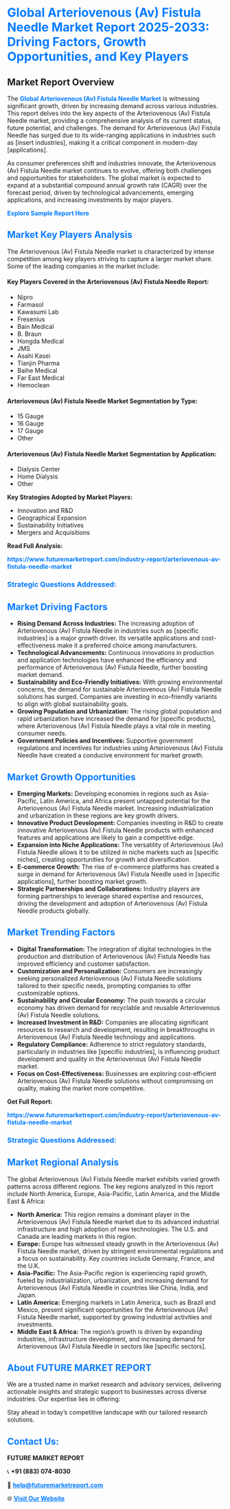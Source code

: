 <h1 style="color: #007BFF;">Global Arteriovenous (Av) Fistula Needle Market Report 2025-2033: Driving Factors, Growth Opportunities, and Key Players</h1>

<section id="overview">
<h2>Market Report Overview</h2>
<p>The <a href="https://www.futuremarketreport.com/industry-report/arteriovenous-av-fistula-needle-market" style="color: #007BFF; text-decoration: none;"><strong>Global Arteriovenous (Av) Fistula Needle Market</strong></a> is witnessing significant growth, driven by increasing demand across various industries. This report delves into the key aspects of the Arteriovenous (Av) Fistula Needle market, providing a comprehensive analysis of its current status, future potential, and challenges. The demand for Arteriovenous (Av) Fistula Needle has surged due to its wide-ranging applications in industries such as [insert industries], making it a critical component in modern-day [applications].</p>
<p>As consumer preferences shift and industries innovate, the Arteriovenous (Av) Fistula Needle market continues to evolve, offering both challenges and opportunities for stakeholders. The global market is expected to expand at a substantial compound annual growth rate (CAGR) over the forecast period, driven by technological advancements, emerging applications, and increasing investments by major players.</p>
</section>

<section id="overview">
<p><a href="https://www.futuremarketreport.com/request-sample/reportId=78083" style="color: #007BFF; text-decoration: none;"><strong>Explore Sample Report Here</strong></a></p>
</section>

<section id="key-players">
<h2 style="color: #007BFF;">Market Key Players Analysis</h2>
<p>The Arteriovenous (Av) Fistula Needle market is characterized by intense competition among key players striving to capture a larger market share. Some of the leading companies in the market include:</p>
<h4>Key Players Covered in the Arteriovenous (Av) Fistula Needle Report:</h4>
<ul><li>Nipro</li><li>Farmasol</li><li>Kawasumi Lab</li><li>Fresenius</li><li>Bain Medical</li><li>B. Braun</li><li>Hongda Medical</li><li>JMS</li><li>Asahi Kasei</li><li>Tianjin Pharma</li><li>Baihe Medical</li><li>Far East Medical</li><li>Hemoclean</li></ul>
<h4>Arteriovenous (Av) Fistula Needle Market Segmentation by Type:</h4>
<ul><li>15 Gauge</li><li>16 Gauge</li><li>17 Gauge</li><li>Other</li></ul>

<h4>Arteriovenous (Av) Fistula Needle Market Segmentation by Application:</h4>
<ul><li>Dialysis Center</li><li>Home Dialysis</li><li>Other</li></ul>
<p><strong>Key Strategies Adopted by Market Players:</strong></p>
<ul>
<li>Innovation and R&D</li>
<li>Geographical Expansion</li>
<li>Sustainability Initiatives</li>
<li>Mergers and Acquisitions</li>
</ul>
</section>

<section>
<p><strong>Read Full Analysis: </strong></p><a href="https://www.futuremarketreport.com/industry-report/arteriovenous-av-fistula-needle-market" style="color: #007BFF; text-decoration: none;"><strong>https://www.futuremarketreport.com/industry-report/arteriovenous-av-fistula-needle-market</strong></a>
<h3 style="color: #007BFF;">Strategic Questions Addressed:</h3>
</section>

<section id="driving-factors">
<h2 style="color: #007BFF;">Market Driving Factors</h2>
<ul>
<li><strong>Rising Demand Across Industries:</strong> The increasing adoption of Arteriovenous (Av) Fistula Needle in industries such as [specific industries] is a major growth driver. Its versatile applications and cost-effectiveness make it a preferred choice among manufacturers.</li>
<li><strong>Technological Advancements:</strong> Continuous innovations in production and application technologies have enhanced the efficiency and performance of Arteriovenous (Av) Fistula Needle, further boosting market demand.</li>
<li><strong>Sustainability and Eco-Friendly Initiatives:</strong> With growing environmental concerns, the demand for sustainable Arteriovenous (Av) Fistula Needle solutions has surged. Companies are investing in eco-friendly variants to align with global sustainability goals.</li>
<li><strong>Growing Population and Urbanization:</strong> The rising global population and rapid urbanization have increased the demand for [specific products], where Arteriovenous (Av) Fistula Needle plays a vital role in meeting consumer needs.</li>
<li><strong>Government Policies and Incentives:</strong> Supportive government regulations and incentives for industries using Arteriovenous (Av) Fistula Needle have created a conducive environment for market growth.</li>
</ul>
</section>

<section id="growth-opportunities">
<h2 style="color: #007BFF;">Market Growth Opportunities</h2>
<ul>
<li><strong>Emerging Markets:</strong> Developing economies in regions such as Asia-Pacific, Latin America, and Africa present untapped potential for the Arteriovenous (Av) Fistula Needle market. Increasing industrialization and urbanization in these regions are key growth drivers.</li>
<li><strong>Innovative Product Development:</strong> Companies investing in R&D to create innovative Arteriovenous (Av) Fistula Needle products with enhanced features and applications are likely to gain a competitive edge.</li>
<li><strong>Expansion into Niche Applications:</strong> The versatility of Arteriovenous (Av) Fistula Needle allows it to be utilized in niche markets such as [specific niches], creating opportunities for growth and diversification.</li>
<li><strong>E-commerce Growth:</strong> The rise of e-commerce platforms has created a surge in demand for Arteriovenous (Av) Fistula Needle used in [specific applications], further boosting market growth.</li>
<li><strong>Strategic Partnerships and Collaborations:</strong> Industry players are forming partnerships to leverage shared expertise and resources, driving the development and adoption of Arteriovenous (Av) Fistula Needle products globally.</li>
</ul>
</section>

<section id="trending-factors">
<h2 style="color: #007BFF;">Market Trending Factors</h2>
<ul>
<li><strong>Digital Transformation:</strong> The integration of digital technologies in the production and distribution of Arteriovenous (Av) Fistula Needle has improved efficiency and customer satisfaction.</li>
<li><strong>Customization and Personalization:</strong> Consumers are increasingly seeking personalized Arteriovenous (Av) Fistula Needle solutions tailored to their specific needs, prompting companies to offer customizable options.</li>
<li><strong>Sustainability and Circular Economy:</strong> The push towards a circular economy has driven demand for recyclable and reusable Arteriovenous (Av) Fistula Needle solutions.</li>
<li><strong>Increased Investment in R&D:</strong> Companies are allocating significant resources to research and development, resulting in breakthroughs in Arteriovenous (Av) Fistula Needle technology and applications.</li>
<li><strong>Regulatory Compliance:</strong> Adherence to strict regulatory standards, particularly in industries like [specific industries], is influencing product development and quality in the Arteriovenous (Av) Fistula Needle market.</li>
<li><strong>Focus on Cost-Effectiveness:</strong> Businesses are exploring cost-efficient Arteriovenous (Av) Fistula Needle solutions without compromising on quality, making the market more competitive.</li>
</ul>
</section>

<section>
<p><strong>Get Full Report: </strong></p><a href="https://www.futuremarketreport.com/industry-report/arteriovenous-av-fistula-needle-market" style="color: #007BFF; text-decoration: none;"><strong>https://www.futuremarketreport.com/industry-report/arteriovenous-av-fistula-needle-market</strong></a>
<h3 style="color: #007BFF;">Strategic Questions Addressed:</h3>
</section>


<section id="regional-analysis">
<h2 style="color: #007BFF;">Market Regional Analysis</h2>
<p>The global Arteriovenous (Av) Fistula Needle market exhibits varied growth patterns across different regions. The key regions analyzed in this report include North America, Europe, Asia-Pacific, Latin America, and the Middle East & Africa:</p>
<ul>
<li><strong>North America:</strong> This region remains a dominant player in the Arteriovenous (Av) Fistula Needle market due to its advanced industrial infrastructure and high adoption of new technologies. The U.S. and Canada are leading markets in this region.</li>
<li><strong>Europe:</strong> Europe has witnessed steady growth in the Arteriovenous (Av) Fistula Needle market, driven by stringent environmental regulations and a focus on sustainability. Key countries include Germany, France, and the U.K.</li>
<li><strong>Asia-Pacific:</strong> The Asia-Pacific region is experiencing rapid growth, fueled by industrialization, urbanization, and increasing demand for Arteriovenous (Av) Fistula Needle in countries like China, India, and Japan.</li>
<li><strong>Latin America:</strong> Emerging markets in Latin America, such as Brazil and Mexico, present significant opportunities for the Arteriovenous (Av) Fistula Needle market, supported by growing industrial activities and investments.</li>
<li><strong>Middle East & Africa:</strong> The region’s growth is driven by expanding industries, infrastructure development, and increasing demand for Arteriovenous (Av) Fistula Needle in sectors like [specific sectors].</li>
</ul>
</section>

<footer>
<h2 style="color: #007BFF;">About FUTURE MARKET REPORT</h2>
<p>We are a trusted name in market research and advisory services, delivering actionable insights and strategic support to businesses across diverse industries. Our expertise lies in offering:</p>

<p>Stay ahead in today’s competitive landscape with our tailored research solutions.</p>

<h2 style="color: #007BFF;">Contact Us:</h2>
<p><strong>FUTURE MARKET REPORT</strong></p>
<p>📞 <strong>+91 (883) 074-8030</strong></p>
<p>📧 <strong><a href="mailto:help@futuremarketreport.com" style="color: #007BFF;">help@futuremarketreport.com</a></strong></p>
<p>🌐 <strong><a href="https://www.futuremarketreport.com/" style="color: #007BFF;">Visit Our Website</a></strong></p>
</footer>